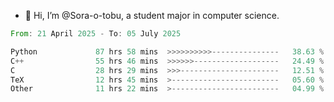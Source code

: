 - 👋 Hi, I’m @Sora-o-tobu, a student major in computer science.

<!--START_SECTION:waka-->

```rust
From: 21 April 2025 - To: 05 July 2025

Python             87 hrs 58 mins  >>>>>>>>>>---------------   38.63 %
C++                55 hrs 46 mins  >>>>>>-------------------   24.49 %
C                  28 hrs 29 mins  >>>----------------------   12.51 %
TeX                12 hrs 45 mins  >------------------------   05.60 %
Other              11 hrs 22 mins  >------------------------   04.99 %
```

<!--END_SECTION:waka-->

<!---
<img align='center' src='https://raw.githubusercontent.com/Sora-o-tobu/Sora-o-tobu/main/OneLastSora.png' width='410px'>
--->
<!---
Sora-o-tobu/Sora-o-tobu is a ✨ special ✨ repository because its `README.md` (this file) appears on your GitHub profile.
You can click the Preview link to take a look at your changes.
--->
